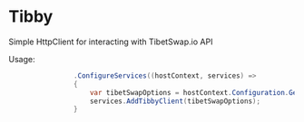 # Tibby
Simple HttpClient for interacting with TibetSwap.io API

Usage:
```C#
                .ConfigureServices((hostContext, services) =>
                {
                    var tibetSwapOptions = hostContext.Configuration.GetSection("TibetSwap").Get<TibetSwapOptions>();
                    services.AddTibbyClient(tibetSwapOptions);
                }
```
